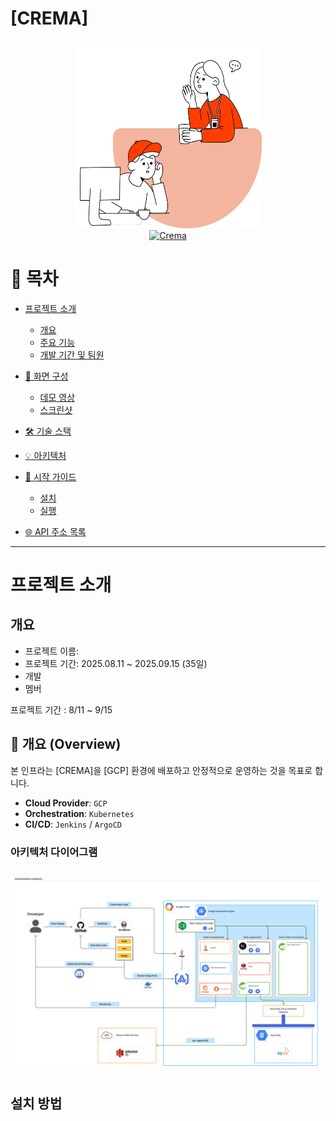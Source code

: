 # [CREMA]
<div align="center">
    <div>
        <img src="img/mainHero.webp" 
        alt="Main Image" width="300" height= "300">
    </div>
    <div>
        <a href="https://coffeechat.kro.kr">
            <img src="https://myhits.vercel.app/api/hit/https%3A%2F%2Fgithub.com%2FCoffee-Commit?color=green&label= Crema &size=small" alt=" Crema " />
        </a>
    </div>
</div>


# 🚀 목차
- [프로젝트 소개](#프로젝트-소개)
  - [개요](#개요)
  - [주요 기능](#주요-기능)
  - [개발 기간 및 팀원](#개발-기간-및-팀원)
  
- [🎨 화면 구성](#화면-구성)
  - [데모 영상](#데모-영상)
  - [스크린샷](#스크린샷)

- [🛠️ 기술 스택](#기술-스택)

- [💡 아키텍처](#아키텍처)
  
- [🚦 시작 가이드](#시작-가이드)
  - [설치](#설치)
  - [실행](#실행)

- [🌐 API 주소 목록](#api-주소-목록)

---

# 프로젝트 소개


## 개요
- 프로젝트 이름: 
- 프로젝트 기간: 2025.08.11 ~ 2025.09.15 (35일)
- 개발
- 멤버

프로젝트 기간 : 8/11 ~ 9/15

## 📜 개요 (Overview)

본 인프라는 [CREMA]을 [GCP] 환경에 배포하고 안정적으로 운영하는 것을 목표로 합니다.

- **Cloud Provider**: `GCP`
- **Orchestration**: `Kubernetes`
- **CI/CD**: `Jenkins` / `ArgoCD`

### 아키텍처 다이어그램
![Architecture Diagram](img/system_architecture.png)
---



## 설치 방법